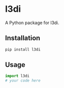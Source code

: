 # l3di

A Python package for l3di.

## Installation

```bash
pip install l3di
```

## Usage

```python
import l3di
# your code here
``` 
